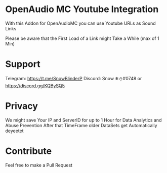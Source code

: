 # OpenAudio MC Youtube Integration

With this Addon for OpenAudioMC you can use Youtube URLs as Sound Links

Please be aware that the First Load of a Link might Take a While (max of 1 Min)

# Support

Telegram: https://t.me/SnowBlinderP
Discord: Snow ❄⛄#0748 or https://discord.gg/KQBySQ5

# Privacy

We might save Your IP and ServerID for up to 1 Hour for Data Analytics and Abuse Prevention
After that TimeFrame older DataSets get Automatically deyeetet

# Contribute

Feel free to make a Pull Request
